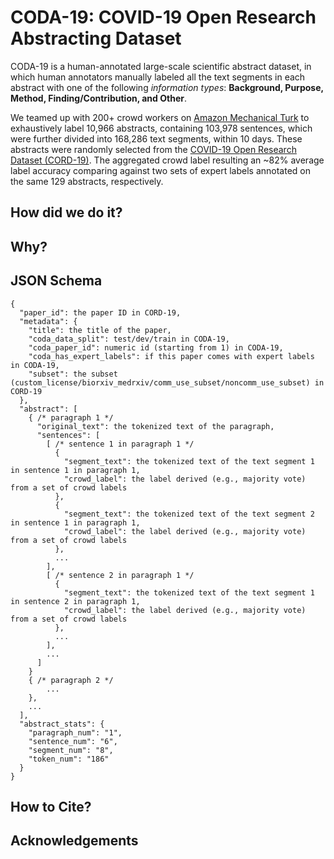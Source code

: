 # CODA-19: COVID-19 Open Research Abstracting Dataset
CODA-19 is a human-annotated large-scale scientific abstract dataset, in which human annotators manually labeled all the text segments in each abstract with one of the following *information types*: **Background, Purpose, Method, Finding/Contribution, and Other**.

We teamed up with 200+ crowd workers on [Amazon Mechanical Turk](https://www.mturk.com/) to exhaustively label 10,966 abstracts, containing 103,978 sentences, which were further divided into 168,286 text segments, within 10 days.
These abstracts were randomly selected from the [COVID-19 Open Research Dataset (CORD-19)](https://www.semanticscholar.org/cord19).
The aggregated crowd label resulting an ~82% average label accuracy comparing against two sets of expert labels annotated on the same 129 abstracts, respectively.

## How did we do it?

## Why?

## JSON Schema

```
{
  "paper_id": the paper ID in CORD-19,
  "metadata": {
    "title": the title of the paper,
    "coda_data_split": test/dev/train in CODA-19,
    "coda_paper_id": numeric id (starting from 1) in CODA-19,
    "coda_has_expert_labels": if this paper comes with expert labels in CODA-19,
    "subset": the subset (custom_license/biorxiv_medrxiv/comm_use_subset/noncomm_use_subset) in CORD-19
  },
  "abstract": [
    { /* paragraph 1 */
      "original_text": the tokenized text of the paragraph,
      "sentences": [
        [ /* sentence 1 in paragraph 1 */
          {
            "segment_text": the tokenized text of the text segment 1 in sentence 1 in paragraph 1, 
            "crowd_label": the label derived (e.g., majority vote) from a set of crowd labels
          },
          {
            "segment_text": the tokenized text of the text segment 2 in sentence 1 in paragraph 1, 
            "crowd_label": the label derived (e.g., majority vote) from a set of crowd labels
          },
          ...
        ],
        [ /* sentence 2 in paragraph 1 */
          {
            "segment_text": the tokenized text of the text segment 1 in sentence 2 in paragraph 1, 
            "crowd_label": the label derived (e.g., majority vote) from a set of crowd labels
          },
          ...
        ],
        ...
      ]
    }
    { /* paragraph 2 */
        ...
    },
    ...
  ],
  "abstract_stats": {
    "paragraph_num": "1",
    "sentence_num": "6",
    "segment_num": "8",
    "token_num": "186"
  }
}
```
## How to Cite?

## Acknowledgements



